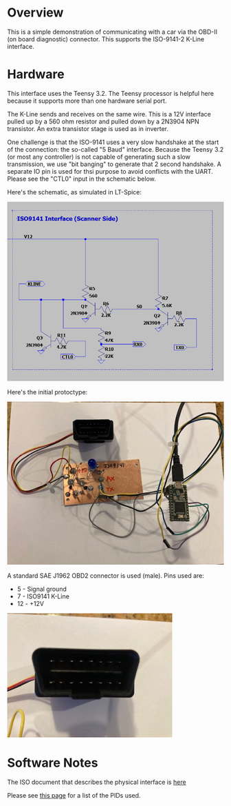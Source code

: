 Overview
========

This is a simple demonstration of communicating with a car via the OBD-II (on board diagnostic)
connector.  This supports the ISO-9141-2 K-Line interface. 

Hardware
========

This interface uses the Teensy 3.2.  The Teensy processor is helpful here because it supports more 
than one hardware serial port.

The K-Line sends and receives on the same wire.  This is a 12V interface pulled up by a 560 ohm resistor and pulled down by a 2N3904 NPN transistor.  An extra transistor stage is used as in inverter.

One challenge is that the ISO-9141 uses a very slow handshake at the start of the connection: the so-called "5 Baud" interface.  Because the Teensy 3.2 (or most any controller) is not capable of generating such a slow transmission, we use "bit banging" to generate that 2 second handshake.  A separate IO pin is used for thsi purpose to avoid conflicts with the UART.  Please see the "CTL0" input in the schematic below.

Here's the schematic, as simulated in LT-Spice:

![](images/SC1.png)

Here's the initial protoctype:

![](images/IMG_1607.jpg)

A standard SAE J1962 OBD2 connector is used (male).  Pins used are:
* 5 - Signal ground 
* 7 - ISO9141 K-Line
* 12 - +12V

![](images/IMG_1609.jpg)

Software Notes
==============

The ISO document that describes the physical interface is [here](https://andrewrevill.co.uk/ReferenceLibrary/OBDII%20Specifications%20-%20ISO-9141-2%20(Physical).pdf)

Please see [this page](https://en.wikipedia.org/wiki/OBD-II_PIDs) for a list of the PIDs used.


